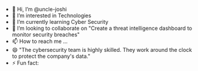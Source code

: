 - 👋 Hi, I’m @uncle-joshi
- 👀 I’m interested in Technologies
- 🌱 I’m currently learning Cyber Security
- 💞️ I’m looking to collaborate on "Create a threat intelligence dashboard to monitor security breaches"
- 📫 How to reach me ...
- 😄 "The cybersecurity team is highly skilled. They work around the clock to protect the company's data."
- ⚡ Fun fact: 

<!---
uncle-joshi/uncle-joshi is a ✨ special ✨ repository because its `README.md` (this file) appears on your GitHub profile.
You can click the Preview link to take a look at your changes.
--->
